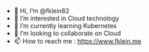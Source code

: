 - 👋 Hi, I’m @fklein82
- 👀 I’m interested in Cloud technology
- 🌱 I’m currently learning Kubernetes
- 💞️ I’m looking to collaborate on Cloud
- 📫 How to reach me : https://www.fklein.me

<!---
fklein82/fklein82 is a ✨ special ✨ repository because its `README.md` (this file) appears on your GitHub profile.
You can click the Preview link to take a look at your changes.
--->
